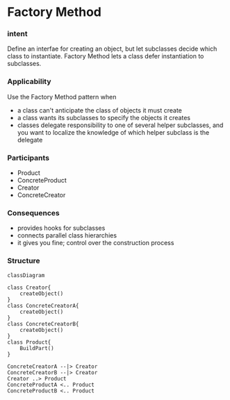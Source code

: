 # Factory Method

### intent
Define an interfae for creating an object, but let subclasses decide which class to instantiate. Factory Method lets a class defer instantiation to subclasses.

### Applicability
Use the Factory Method pattern when

- a class can't anticipate the class of objects it must create
- a class wants its subclasses to specify the objects it creates
- classes delegate responsibility to one of several helper subclasses, and you want to localize the knowledge of which helper subclass is the delegate

### Participants

- Product
- ConcreteProduct
- Creator
- ConcreteCreator

### Consequences

- provides hooks for subclasses 
- connects parallel class hierarchies
- it gives you fine; control over the construction process

### Structure

```mermaid
classDiagram

class Creator{
    createObject()
}
class ConcreteCreatorA{
    createObject()
}
class ConcreteCreatorB{
    createObject()
}
class Product{
    BuildPart()
}

ConcreteCreatorA --|> Creator
ConcreteCreatorB --|> Creator
Creator ..> Product
ConcreteProductA <.. Product
ConcreteProductB <.. Product
```

